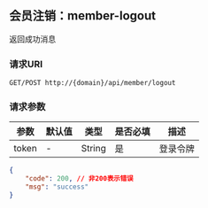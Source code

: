 ##  会员注销：member-logout

返回成功消息

### 请求URI

`GET/POST http://{domain}/api/member/logout`

### 请求参数
参数 | 默认值 | 类型 | 是否必填 | 描述 
--------- | ------- | --------- | ------- | ----------- 
token  | - |  String  | 是 | 登录令牌  

```json
{
    "code": 200, // 非200表示错误
    "msg": "success"
}
```
